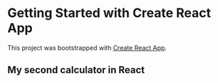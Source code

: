 # Getting Started with Create React App

This project was bootstrapped with [Create React App](https://github.com/facebook/create-react-app).

## My second calculator in React
